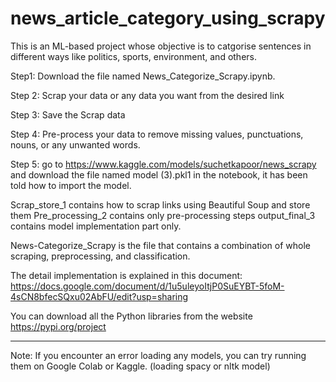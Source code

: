 # news_article_category_using_scrapy

 This is an ML-based project whose objective is to catgorise sentences in different ways like 
 politics, sports, environment, and others.
 
Step1: Download the file named News_Categorize_Scrapy.ipynb.
 
 Step 2:  Scrap your data or any data you want from the desired link
 
 Step 3: Save the Scrap data 
 
 Step 4: Pre-process your data to remove missing values, punctuations, nouns, or any unwanted words.
 
 Step 5: go to https://www.kaggle.com/models/suchetkapoor/news_scrapy and download  the file named model (3).pkl1 
 in the notebook, it has been told how to import the model.
 
 Scrap_store_1 contains how to scrap links using Beautiful Soup and store them
 Pre_processing_2 contains only pre-processing steps
 output_final_3 contains model implementation part only. 
 
 News-Categorize_Scrapy is the file that contains  a combination of whole scraping, preprocessing, and classification.
  
The detail implementation is explained in this document: https://docs.google.com/document/d/1u5uleyoItjP0SuEYBT-5foM-4sCN8bfecSQxu02AbFU/edit?usp=sharing 

 You can download all the Python libraries from the website https://pypi.org/project
 
*************************

Note: If you encounter an error loading any models, you can try running them on Google Colab or Kaggle. (loading spacy or nltk model)

